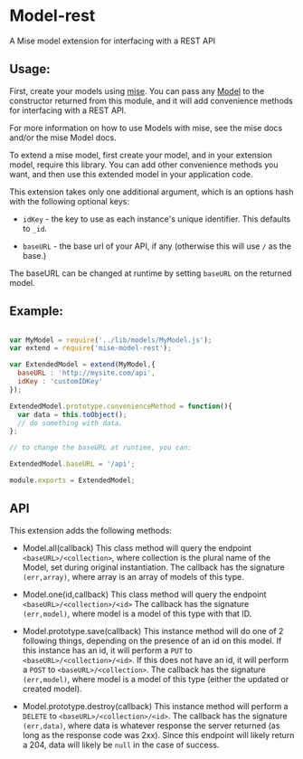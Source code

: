 # Model-rest
A Mise model extension for interfacing with a REST API

Usage:
---

First, create your models using [mise](https://github.com/misejs/mise). You can pass any [Model](https://github.com/misejs/Model) to the constructor returned from this module, and it will add convenience methods for interfacing with a REST API.

For more information on how to use Models with mise, see the mise docs and/or the mise Model docs.

To extend a mise model, first create your model, and in your extension model, require this library. You can add other convenience methods you want, and then use this extended model in your application code.

This extension takes only one additional argument, which is an options hash with the following optional keys:

- `idKey` - the key to use as each instance's unique identifier. This defaults to `_id`.

- `baseURL` - the base url of your API, if any (otherwise this will use `/` as the base.)

The baseURL can be changed at runtime by setting `baseURL` on the returned model.

Example:
---

```javascript

var MyModel = require('../lib/models/MyModel.js');
var extend = require('mise-model-rest');

var ExtendedModel = extend(MyModel,{
  baseURL : 'http://mysite.com/api',
  idKey : 'customIDKey'
});

ExtendedModel.prototype.convenienceMethod = function(){
  var data = this.toObject();
  // do something with data.
};

// to change the baseURL at runtime, you can:

ExtendedModel.baseURL = '/api';

module.exports = ExtendedModel;
```

API
---

This extension adds the following methods:

- Model.all(callback)
  This class method will query the endpoint `<baseURL>/<collection>`, where collection is the plural name of the Model, set during original instantiation.
  The callback has the signature `(err,array)`, where array is an array of models of this type.

- Model.one(id,callback)
  This class method will query the endpoint `<baseURL>/<collection>/<id>`
  The callback has the signature `(err,model)`, where model is a model of this type with that ID.

- Model.prototype.save(callback)
  This instance method will do one of 2 following things, depending on the presence of an id on this model.
  If this instance has an id, it will perform a `PUT` to `<baseURL>/<collection>/<id>`.
  If this does not have an id, it will perform a `POST` to `<baseURL>/<collection>`.
  The callback has the signature `(err,model)`, where model is a model of this type (either the updated or created model).

- Model.prototype.destroy(callback)
  This instance method will perform a `DELETE` to `<baseURL>/<collection>/<id>`.
  The callback has the signature `(err,data)`, where data is whatever response the server returned (as long as the response code was 2xx). Since this endpoint will likely return a 204, data will likely be `null` in the case of success.
